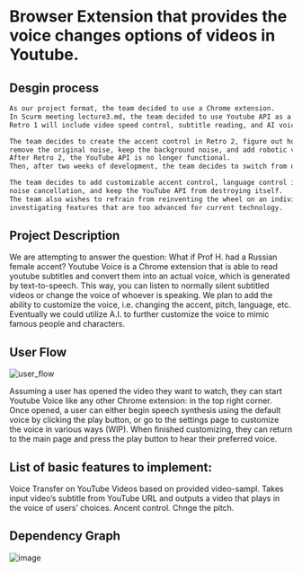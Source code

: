 # Browser Extension that provides  the voice changes options of videos in Youtube.


## Desgin process 

```sh
As our project format, the team decided to use a Chrome extension.
In Scurm meeting lecture3.md, the team decided to use Youtube API as a tool to access subtile from Youtube.
Retro 1 will include video speed control, subtitle reading, and AI voice, according to the team.
```

```sh
The team decides to create the accent control in Retro 2, figure out how to console log the background noise, 
remove the original noise, keep the background noise, and add robotic voice.
After Retro 2, the YouTube API is no longer functional.
Then, after two weeks of development, the team decides to switch from one YouTube API to another.
```

```sh
The team decides to add customizable accent control, language control in Retro 3 without background 
noise cancellation, and keep the YouTube API from destroying itself.
The team also wishes to refrain from reinventing the wheel on an individual basis, as well as from
investigating features that are too advanced for current technology.
```


## Project Description
We are attempting to answer the question: What if Prof H. had a Russian female accent? Youtube Voice is a Chrome extension that is able to read youtube subtitles and convert them into an actual voice, which is generated by text-to-speech. This way, you can listen to normally silent subtitled videos or change the voice of whoever is speaking. We plan to add the ability to customize the voice, i.e. changing the accent, pitch, language, etc. Eventually we could utilize A.I. to further customize the voice to mimic famous people and characters.


## User Flow 
![user_flow](https://user-images.githubusercontent.com/49223428/142575164-e9ed2061-4871-45f1-91a8-8ecc624bd13e.jpeg)

Assuming a user has opened the video they want to watch, they can start Youtube Voice like any other Chrome extension: in the top right corner. Once opened, a user can either begin speech synthesis using the default voice by clicking the play button, or go to the settings page to customize the voice in various ways (WIP). When finished customizing, they can return to the main page and press the play button to hear their preferred voice.




## List of basic features to implement:

Voice Transfer on YouTube Videos based on provided video-sampl.
Takes input video’s subtitle from YouTube URL and outputs a video that plays in the voice of users’ choices. 
Ancent control.
Chnge the pitch.

## Dependency Graph

![image](https://user-images.githubusercontent.com/49223428/142674118-45071ec5-19cd-499b-acca-650107ff422f.png)
